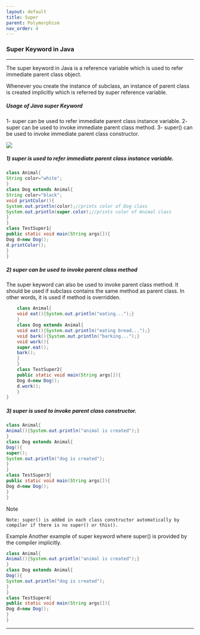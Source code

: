 ```yaml
---
layout: default
title: Super
parent: Polymorphism
nav_order: 4
---
```

### Super Keyword in Java

---

The super keyword in Java is a reference variable which is used to refer immediate parent class object.

Whenever you create the instance of subclass, an instance of parent class is created implicitly which is referred by super reference variable.


##### Usage of Java super Keyword


   1- super can be used to refer immediate parent class instance variable.
   2- super can be used to invoke immediate parent class method.
   3- super() can be used to invoke immediate parent class constructor.
   

![](https://static.javatpoint.com/images/usage-of-java-super.jpg)


##### 1) super is used to refer immediate parent class instance variable.
```java
class Animal{  
String color="white";  
}  
class Dog extends Animal{  
String color="black";  
void printColor(){  
System.out.println(color);//prints color of Dog class  
System.out.println(super.color);//prints color of Animal class  
}  
}  
class TestSuper1{  
public static void main(String args[]){  
Dog d=new Dog();  
d.printColor();  
}
}
```


##### 2) super can be used to invoke parent class method

The super keyword can also be used to invoke parent class method. It should be used if subclass contains the same method as parent class. In other words, it is used if method is overridden.

```java
    class Animal{  
    void eat(){System.out.println("eating...");}  
    }  
    class Dog extends Animal{  
    void eat(){System.out.println("eating bread...");}  
    void bark(){System.out.println("barking...");}  
    void work(){  
    super.eat();  
    bark();  
    }  
    }  
    class TestSuper2{  
    public static void main(String args[]){  
    Dog d=new Dog();  
    d.work();  
    }
}  
```

##### 3) super is used to invoke parent class constructor.

```java
class Animal{  
Animal(){System.out.println("animal is created");}  
}  
class Dog extends Animal{  
Dog(){  
super();  
System.out.println("dog is created");  
}  
}  
class TestSuper3{  
public static void main(String args[]){  
Dog d=new Dog();  
}
} 
```

Note
```
Note: super() is added in each class constructor automatically by compiler if there is no super() or this().
```

Example
Another example of super keyword where super() is provided by the compiler implicitly.
```java
class Animal{  
Animal(){System.out.println("animal is created");}  
}  
class Dog extends Animal{  
Dog(){  
System.out.println("dog is created");  
}  
}  
class TestSuper4{  
public static void main(String args[]){  
Dog d=new Dog();  
}
} 
```

-------


